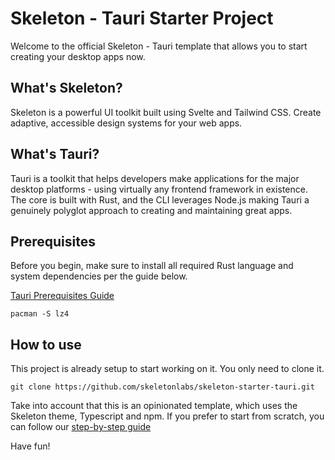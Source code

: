 # Skeleton - Tauri Starter Project

Welcome to the official Skeleton - Tauri template that allows you to start creating your desktop apps now.

## What's Skeleton?

Skeleton is a powerful UI toolkit built using Svelte and Tailwind CSS. Create adaptive, accessible design systems for your web apps.

## What's Tauri?

Tauri is a toolkit that helps developers make applications for the major desktop platforms - using virtually any frontend framework in existence. The core is built with Rust, and the CLI leverages Node.js making Tauri a genuinely polyglot approach to creating and maintaining great apps.

## Prerequisites

Before you begin, make sure to install all required Rust language and system dependencies per the guide below.

[Tauri Prerequisites Guide](https://tauri.app/v1/guides/getting-started/prerequisites/)

```
pacman -S lz4
```

## How to use

This project is already setup to start working on it. You only need to clone it.

```shell
git clone https://github.com/skeletonlabs/skeleton-starter-tauri.git
```

Take into account that this is an opinionated template, which uses the Skeleton theme, Typescript and npm. If you prefer to start from scratch, you can follow our [step-by-step guide](https://www.skeleton.dev/docs/tauri)

Have fun!
